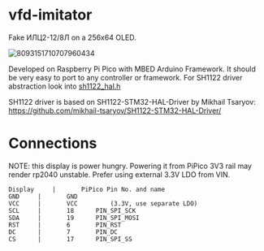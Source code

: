# vfd-imitator

Fake ИЛЦ2-12/8Л on a 256x64 OLED.

![8093151710707960434](https://github.com/svofski/vfd-imitator/assets/6445874/32b0bb52-30a0-430e-89ff-854d59f14c36)

Developed on Raspberry Pi Pico with MBED Arduino Framework. It should be very easy to port to any controller or framework. For SH1122 driver abstraction look into [sh1122_hal.h](lib/sh1122/sh1122_hal.h)

SH1122 driver is based on SH1122-STM32-HAL-Driver by Mikhail Tsaryov: https://github.com/mikhail-tsaryov/SH1122-STM32-HAL-Driver/

# Connections

NOTE: this display is power hungry. Powering it from PiPico 3V3 rail 
may render rp2040 unstable. Prefer using external 3.3V LDO from VIN.

```
Display		|		PiPico Pin No. and name
GND		|		GND
VCC		|		VCC 		(3.3V, use separate LDO)
SCL		|		18		PIN_SPI_SCK 
SDA		|		19		PIN_SPI_MOSI
RST		|		6		PIN_RST
DC		|		7		PIN_DC
CS		|		17 		PIN_SPI_SS
```

